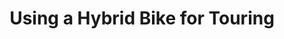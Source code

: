 ---
layout: community
category: community
title: "Using a Hybrid Bike for Touring"
description: "What are people's views on using a hybrid bike for Touring? I'm tempted to move to a gravel bike, but do like the position of a hybrid and can fit all my kit on my current bike. "
isTopLevel: false
isSingleLevel: false
isArticle: false
datePublished: 2022-07-15 09:53:00 +0300
dateModified: 2022-07-15 09:53:00 +0300
published: false
---